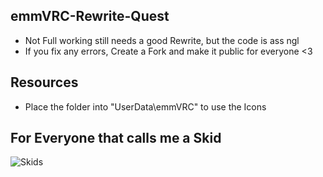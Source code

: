 ## emmVRC-Rewrite-Quest
* Not Full working still needs a good Rewrite, but the code is ass ngl
* If you fix any errors, Create a Fork and make it public for everyone <3

## Resources
* Place the folder into "UserData\emmVRC" to use the Icons

## For Everyone that calls me a Skid
![Skids](https://i.ibb.co/BzkJTBs/68747470733a2f2f63646e2e646973636f72646170702e636f6d2f6174746163686d656e74732f3130313339303837373033.jpg)
